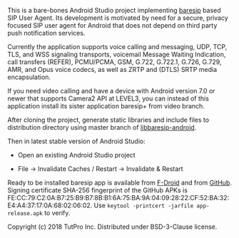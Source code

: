This is a bare-bones Android Studio project implementing <a href="https://github.com/alfredh/baresip">baresip</a> based SIP User Agent. Its development is motivated by need for a secure, privacy focused SIP user agent for Android that does not depend on third party push notification services.

Currently the application supports voice calling and messaging, UDP, TCP, TLS, and WSS signaling transports, voicemail Message Waiting Indication, call transfers (REFER), PCMU/PCMA, GSM, G.722, G.722.1, G.726, G.729, AMR, and Opus voice codecs, as well as ZRTP and (DTLS) SRTP media encapsulation.

If you need video calling and have a device with Android version 7.0 or newer that supports Camera2 API at LEVEL3, you can instead of this application install its sister application baresip+ from video branch.

After cloning the project, generate static libraries and include files to distribution directory using master branch of <a href="https://github.com/juha-h/libbaresip-android">libbaresip-android</a>.

Then in latest stable version of Android Studio:

- Open an existing Android Studio project

- File -> Invalidate Caches / Restart -> Invalidate & Restart

Ready to be installed baresip app is available from <a href="https://f-droid.org/app/com.tutpro.baresip">F-Droid</a> and from <a href="https://github.com/juha-h/baresip-studio/releases">GitHub</a>.  Signing certificate SHA-256 fingerprint of the GitHub APKs is FE:CC:79:C2:0A:B7:25:B9:B7:8B:B1:6A:75:BA:9A:04:09:28:22:CF:52:BA:32:E4:A4:37:17:0A:68:02:06:02.  Use `keytool -printcert -jarfile app-release.apk` to verify.

Copyright (c) 2018 TutPro Inc. Distributed under BSD-3-Clause license.
